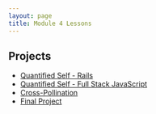 ```yaml
---
layout: page
title: Module 4 Lessons
---
```


## Projects

* [Quantified Self - Rails](./quantified_self/quantified_self_rails)
* [Quantified Self - Full Stack JavaScript](./quantified_self/quantified_self_full_stack)
* [Cross-Pollination](../capstone_project_overview)
* [Final Project](./link_coming)
